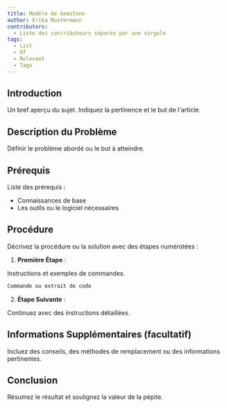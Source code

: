 ```yaml
---
title: Modèle de Gemstone
author: Erika Mustermann
contributors:
  - Liste des contributeurs séparés par une virgule
tags:
  - List
  - Of
  - Relevant
  - Tags
---
```


## Introduction

Un bref aperçu du sujet. Indiquez la pertinence et le but de l'article.

## Description du Problème

Définir le problème abordé ou le but à atteindre.

## Prérequis

Liste des prérequis :

- Connaissances de base
- Les outils ou le logiciel nécessaires

## Procédure

Décrivez la procédure ou la solution avec des étapes numérotées :

1. **Première Étape** :

  Instructions et exemples de commandes.

  ```bash
  Commande ou extrait de code
  ```

2. **Étape Suivante** :

  Continuez avec des instructions détaillées.

## Informations Supplémentaires (facultatif)

Incluez des conseils, des méthodes de remplacement ou des informations pertinentes.

## Conclusion

Résumez le résultat et soulignez la valeur de la pépite.

